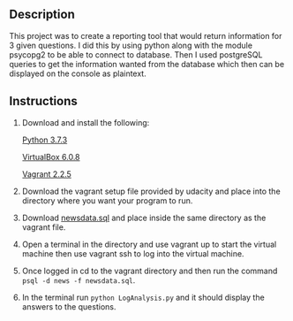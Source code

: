 ## Description

This project was to create a reporting tool that would return information for 3 given questions. I did this by using python along with the module psycopg2 to be able to connect to database. Then I used postgreSQL queries to get the information wanted from the database which then can be displayed on the console as plaintext.

## Instructions

1. Download and install the following:

    [Python 3.7.3](https://www.python.org/downloads/release/python-373/)
	
    [VirtualBox 6.0.8](https://www.virtualbox.org/wiki/Downloads)
	
    [Vagrant 2.2.5](https://www.vagrantup.com/downloads.html)

2. Download the vagrant setup file provided by udacity and place into the directory where you want your program to run.

3. Download [newsdata.sql](https://d17h27t6h515a5.cloudfront.net/topher/2016/August/57b5f748_newsdata/newsdata.zip) and place inside the same directory as the vagrant file.

4. Open a terminal in the directory and use vagrant up to start the virtual machine then use vagrant ssh to log into the virtual machine.

5. Once logged in cd to the vagrant directory and then run the command ```psql -d news -f newsdata.sql```.

6. In the terminal run ```python LogAnalysis.py``` and it should display the answers to the questions.
